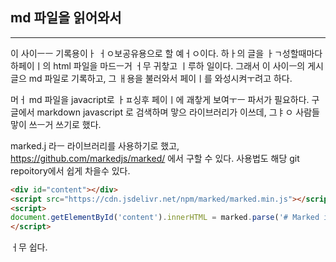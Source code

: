 ## md 파일을 읽어와서

---

이 사이ㅡㅡ 기록용이ㅏ ㅓㅇ보공유용으로 할 예ㅓㅇ이다.
하ㅏ의 글을 ㅏㄱ성할때마다 하페이ㅣ의 html 파일을 마드ㅡ거 ㅓ무 귀챃고 ㅣ루하 일이다.
그래서 이 사이ㅡ의 게시글으 md 파일로 기록하고, 그 ㅐ용을 불러와서 페이ㅣ를 와성시켜ㅜ려고 하다.

머ㅓ md 파일을 javacript로 ㅏㅍ싱후 페이ㅣ에 괘챃게 보여ㅜㅡ 파서가 필요하다.
구글에서 markdown javascript 로 검색하며 맣으 라이브러리가 이쓰데, 그ㅑㅇ 사람들 맣이 쓰ㅡ거 쓰기로 했다.

marked.j 라ㅡ 라이브러리를 사용하기로 했고, https://github.com/markedjs/marked/ 에서 구할 수 있다.
사용법도 해당 git repoitory에서 쉽게 차을수 있다.

```html
<div id="content"></div>
<script src="https://cdn.jsdelivr.net/npm/marked/marked.min.js"></script>
<script>
document.getElementById('content').innerHTML = marked.parse('# Marked in the browser\n\nRendered by **marked**.');
</script>
```

ㅓ무 쉽다.

